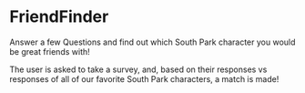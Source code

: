 # FriendFinder

Answer a few Questions and find out which South Park character you would be great friends with!

The user is asked to take a survey, and, based on their responses vs responses of all of our favorite South Park characters, a match is made!